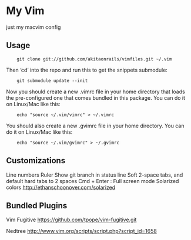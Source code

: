 # My Vim 

just my macvim config

## Usage

		git clone git://github.com/akitaonrails/vimfiles.git ~/.vim

Then ‘cd’ into the repo and run this to get the snippets submodule:

		git submodule update --init
		
Now you should create a new .vimrc file in your home directory that
loads the pre-configured one that comes bundled in this package. You can do it
on Linux/Mac like this:

		echo "source ~/.vim/vimrc" > ~/.vimrc
	
You should also create a new .gvimrc file in your home directory. You can do 
it on Linux/Mac like this:


		echo "source ~/.vim/gvimrc" > ~/.gvimrc
		
## Customizations
Line numbers
Ruler
Show git branch in status line
Soft 2-space tabs, and default hard tabs to 2 spaces
Cmd + Enter : Full screen mode
Solarized colors http://ethanschoonover.com/solarized

## Bundled Plugins

Vim Fugitive
https://github.com/tpope/vim-fugitive.git

Nedtree
http://www.vim.org/scripts/script.php?script_id=1658